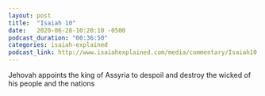 ```yaml
---
layout: post
title:  "Isaiah 10"
date:   2020-06-28-10:20:10 -0500
podcast_duration: "00:36:50"
categories: isaiah-explained
podcast_link: http://www.isaiahexplained.com/media/commentary/Isaiah10.mp3
---
```

Jehovah appoints the king of Assyria to despoil and destroy the wicked of his people and the nations
